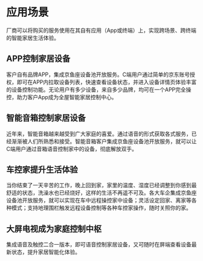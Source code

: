 # 应用场景
厂商可以将购买的服务使用在其自有应用（App或终端）上，实现跨场景、跨终端的智能家居生活体验。

**APP控制家居设备**
---
客户自有品牌APP，集成京鱼座设备池开放服务。C端用户通过简单的京东账号授权，即可在APP内拉取设备列表，快速查看设备状态，并进入设备详情页体验丰富的设备控制功能。无论用户有多少设备，来自多少品牌，均可在一个APP完全操控，助力客户App成为全屋智能家居控制中心。

**智能音箱控制家居设备**
---
近年来，智能音箱越来越受到广大家庭的喜爱。通过语音的形式获取各式服务，已经渐渐被人们所熟悉和接受。智能音箱客户集成京鱼座设备池开放服务，就可以让C端用户通过音箱语音控制家中的设备，彻底解放双手。

**车控家提升生活体验**
---
当你结束了一天辛苦的工作，晚上回到家，家里的温度、湿度已经调整到你感到最舒适的状态，洗澡水也已经烧好，这样的生活不再遥不可及。各大车企集成京鱼座设备池开放服务，就可以实现在车中远程操控家中设备；灵活设定回家、离家等各种模式；支持地理围栏触发远程设备控制等各种车控家操作，随时关照你的家。

**大屏电视成为家庭控制中枢**
---
集成语音及触控二合一版本，即可语音控制家居设备，又可随时在屏端查看设备最新状态，提升家居智能化体验。
